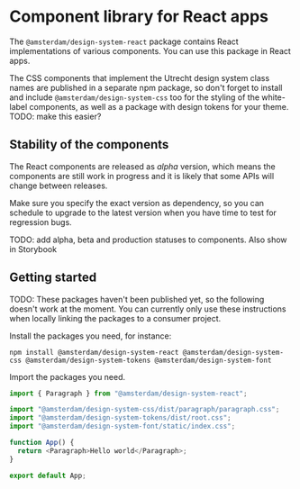 <!-- @license CC0-1.0 -->

# Component library for React apps

The `@amsterdam/design-system-react` package contains React implementations of various components. You can use this package in React apps.

The CSS components that implement the Utrecht design system class names are published in a separate npm package, so don't forget to install and include `@amsterdam/design-system-css` too for the styling of the white-label components, as well as a package with design tokens for your theme. TODO: make this easier?

## Stability of the components

The React components are released as _alpha_ version, which means the components are still work in progress and it is likely that some APIs will change between releases.

Make sure you specify the exact version as dependency, so you can schedule to upgrade to the latest version when you have time to test for regression bugs.

TODO: add alpha, beta and production statuses to components. Also show in Storybook

## Getting started

TODO: These packages haven't been published yet, so the following doesn't work at the moment. You can currently only use these instructions when locally linking the packages to a consumer project.

Install the packages you need, for instance:

`npm install @amsterdam/design-system-react @amsterdam/design-system-css @amsterdam/design-system-tokens @amsterdam/design-system-font`

Import the packages you need.

```javascript
import { Paragraph } from "@amsterdam/design-system-react";

import "@amsterdam/design-system-css/dist/paragraph/paragraph.css";
import "@amsterdam/design-system-tokens/dist/root.css";
import "@amsterdam/design-system-font/static/index.css";

function App() {
  return <Paragraph>Hello world</Paragraph>;
}

export default App;
```
